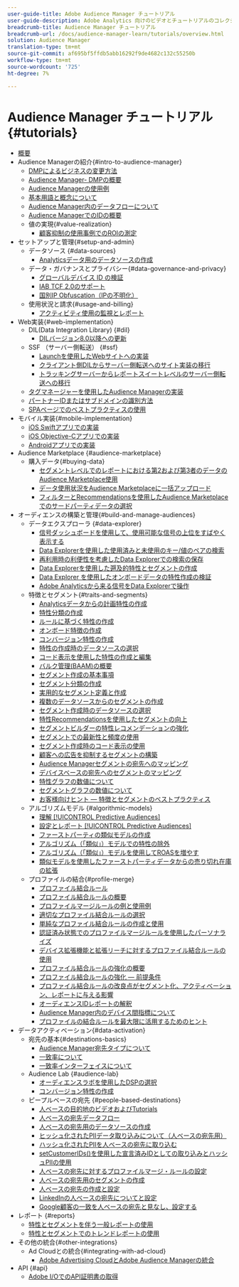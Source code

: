 ```yaml
---
user-guide-title: Adobe Audience Manager チュートリアル
user-guide-description: Adobe Analytics 向けのビデオとチュートリアルのコレクションです。
breadcrumb-title: Audience Manager チュートリアル
breadcrumb-url: /docs/audience-manager-learn/tutorials/overview.html
solution: Audience Manager
translation-type: tm+mt
source-git-commit: af695bf5ffdb5abb16292f9de4682c132c55250b
workflow-type: tm+mt
source-wordcount: '725'
ht-degree: 7%

---
```



# Audience Manager チュートリアル {#tutorials}

+ [概要](overview.md)
+ Audience Managerの紹介{#intro-to-audience-manager}
   + [DMPによるビジネスの変更方法](intro-to-audience-manager/how-a-dmp-can-change-your-business.md)
   + [Audience Manager- DMPの概要](intro-to-audience-manager/audience-manager-overview-of-a-dmp.md)
   + [Audience Managerの使用例](intro-to-audience-manager/audience-manager-use-cases.md)
   + [基本用語と概念について](intro-to-audience-manager/understanding-basic-terms-and-concepts-in-audience-manager.md)
   + [Audience Manager内のデータフローについて](intro-to-audience-manager/understanding-the-data-flow-in-audience-manager.md)
   + [Audience ManagerでのIDの概要](intro-to-audience-manager/introduction-to-identity-in-audience-manager.md)
   + 値の実現{#value-realization}
      + [顧客抑制の使用事例でのROIの測定](intro-to-audience-manager/value-realization/measuring-roi-in-a-customer-suppression-use-case.md)
+ セットアップと管理{#setup-and-admin}
   + データソース {#data-sources}
      + [Analyticsデータ用のデータソースの作成](setup-and-admin/data-sources/create-a-data-source-for-analytics-data.md)
   + データ・ガバナンスとプライバシー{#data-governance-and-privacy}
      + [グローバルデバイス ID の検証](setup-and-admin/data-governance-and-privacy/global-device-id-validation.md)
      + [IAB TCF 2.0のサポート](setup-and-admin/data-governance-and-privacy/iab-tcf-support.md)
      + [国別IP Obfuscation（IPの不明化）](setup-and-admin/data-governance-and-privacy/ip-obfuscation-by-country.md)
   + 使用状況と請求{#usage-and-billing}
      + [アクティビティ使用の監視とレポート](setup-and-admin/usage-and-billing/monitoring-and-reporting-on-activity-usage.md)
+ Web実装{#web-implementation}
   + DIL(Data Integration Library) {#dil}
      + [DILバージョン8.0以降への更新](web-implementation/dil/updating-to-dil-version-8-0-or-greater.md)
   + SSF （サーバー側転送） {#ssf}
      + [Launchを使用したWebサイトへの実装](https://docs.adobe.com/content/help/en/experience-cloud/implementing-in-websites-with-launch/index.html)
      + [クライアント側DILからサーバー側転送へのサイト実装の移行](web-implementation/ssf/migrating-your-site-implementation-from-client-side-dil-to-server-side-forwarding.md)
      + [トラッキングサーバーからレポートスイートレベルのサーバー側転送への移行](web-implementation/ssf/migrating-from-tracking-server-to-report-suite-level-server-side-forwarding.md)
   + [タグマネージャーを使用したAudience Managerの実装](web-implementation/using-tag-managers-to-implement-audience-manager.md)
   + [パートナーIDまたはサブドメインの識別方法](web-implementation/how-to-identify-your-partner-id-or-subdomain.md)
   + [SPAページでのベストプラクティスの使用](web-implementation/using-best-practices-on-spa-pages-when-sending-data-to-aam.md)
+ モバイル実装{#mobile-implementation}
   + [iOS Swiftアプリでの実装](https://docs.adobe.com/content/help/en/experience-cloud/implementing-in-mobile-ios-swift-apps-with-launch/index.html)
   + [iOS Objective-Cアプリでの実装](https://docs.adobe.com/content/help/en/experience-cloud/implementing-in-mobile-ios-objective-c-apps-with-launch/index.html)
   + [Androidアプリでの実装](https://docs.adobe.com/content/help/en/experience-cloud/implementing-in-mobile-android-apps-with-launch/index.html)
+ Audience Marketplace {#audience-marketplace}
   + 購入データ{#buying-data}
      + [セグメントレベルでのレポートにおける第2および第3者のデータのAudience Marketplace使用](audience-marketplace/buying-data/reporting-2nd-and-3rd-party-data-usage-in-the-audience-marketplace-at-the-segment-level.md)
      + [データ使用状況をAudience Marketplaceに一括アップロード](audience-marketplace/buying-data/bulk-uploading-data-usage-into-the-audience-marketplace.md)
      + [フィルターとRecommendationsを使用したAudience Marketplaceでのサードパーティデータの選択](audience-marketplace/buying-data/using-filters-and-recommendations-to-choose-3rd-party-data-in-audience-marketplace.md)
+ オーディエンスの構築と管理{#build-and-manage-audiences}
   + データエクスプローラ {#data-explorer}
      + [信号ダッシュボードを使用して、使用可能な信号の上位をすばやく表示する](build-and-manage-audiences/data-explorer/using-the-signals-dashboard-to-quickly-view-top-available-signals.md)
      + [Data Explorerを使用した使用済みと未使用のキー/値のペアの検索](build-and-manage-audiences/data-explorer/using-data-explorer-to-search-for-used-and-unused-key-value-pairs.md)
      + [再利用時の利便性を考慮したData Explorerでの検索の保存](build-and-manage-audiences/data-explorer/saving-searches-in-data-explorer-for-convenience-in-re-use.md)
      + [Data Explorerを使用した遡及的特性とセグメントの作成](build-and-manage-audiences/data-explorer/using-data-explorer-to-create-retroactive-traits-and-segments.md)
      + [Data Explorer を使用したオンボードデータの特性作成の検証](build-and-manage-audiences/data-explorer/using-data-explorer-to-validate-trait-creation-for-your-onboarded-data.md)
      + [Adobe Analyticsから来る信号をData Explorerで操作](build-and-manage-audiences/data-explorer/using-data-explorer-to-work-with-signals-coming-from-adobe-analytics.md)
   + 特徴とセグメント{#traits-and-segments}
      + [Analyticsデータからの計画特性の作成](build-and-manage-audiences/traits-and-segments/planning-trait-creation-from-analytics-data.md)
      + [特性分類の作成](build-and-manage-audiences/traits-and-segments/creating-a-trait-taxonomy.md)
      + [ルールに基づく特性の作成](build-and-manage-audiences/traits-and-segments/creating-rule-based-traits.md)
      + [オンボード特徴の作成](build-and-manage-audiences/traits-and-segments/creating-onboarded-traits.md)
      + [コンバージョン特性の作成](build-and-manage-audiences/traits-and-segments/creating-conversion-traits.md)
      + [特性の作成時のデータソースの選択](build-and-manage-audiences/traits-and-segments/choosing-a-data-source-when-creating-traits.md)
      + [コード表示を使用した特性の作成と編集](build-and-manage-audiences/traits-and-segments/using-code-view-to-create-and-edit-traits.md)
      + [バルク管理(BAAM)の概要](build-and-manage-audiences/traits-and-segments/introduction-to-bulk-management-baaam.md)
      + [セグメント作成の基本事項](build-and-manage-audiences/traits-and-segments/the-basics-of-creating-segments.md)
      + [セグメント分類の作成](build-and-manage-audiences/traits-and-segments/creating-a-segment-taxonomy.md)
      + [実用的なセグメント定義と作成](build-and-manage-audiences/traits-and-segments/practical-segment-definition-and-creation.md)
      + [複数のデータソースからのセグメントの作成](build-and-manage-audiences/traits-and-segments/creating-segments-from-multiple-data-sources.md)
      + [セグメント作成時のデータソースの選択](build-and-manage-audiences/traits-and-segments/choosing-a-data-source-when-creating-a-segment.md)
      + [特性Recommendationsを使用したセグメントの向上](build-and-manage-audiences/traits-and-segments/enhancing-your-segments-with-trait-recommendations.md)
      + [セグメントビルダーの特性レコメンデーションの強化](build-and-manage-audiences/traits-and-segments/trait-recommendation-enhancements-in-the-segment-builder.md)
      + [セグメントでの最新性と頻度の使用](build-and-manage-audiences/traits-and-segments/using-recency-and-frequency-in-segments.md)
      + [セグメント作成時のコード表示の使用](build-and-manage-audiences/traits-and-segments/using-code-view-when-building-segments.md)
      + [顧客への広告を抑制するセグメントの構築](build-and-manage-audiences/traits-and-segments/building-a-segment-to-suppress-ads-to-customers.md)
      + [Audience Managerセグメントの宛先へのマッピング](build-and-manage-audiences/traits-and-segments/mapping-audience-manager-segments-to-destinations.md)
      + [デバイスベースの宛先へのセグメントのマッピング](build-and-manage-audiences/traits-and-segments/mapping-segments-to-a-device-based-destination.md)
      + [特性グラフの数値について](build-and-manage-audiences/traits-and-segments/understanding-numbers-in-the-trait-graph.md)
      + [セグメントグラフの数値について](build-and-manage-audiences/traits-and-segments/understanding-numbers-in-the-segment-graph.md)
      + [お客様向けヒント — 特徴とセグメントのベストプラクティス](build-and-manage-audiences/traits-and-segments/customer-tips-traits-and-segments-best-practices.md)
   + アルゴリズムモデル {#algorithmic-models}
      + [理解  [!UICONTROL Predictive Audiences]](build-and-manage-audiences/algorithmic-models/understanding-predictive-audiences.md)
      + [設定とレポート  [!UICONTROL Predictive Audiences]](build-and-manage-audiences/algorithmic-models/configure-and-report-on-predictive-audiences.md)
      + [ファーストパーティの類似モデルの作成](build-and-manage-audiences/algorithmic-models/creating-a-first-party-look-alike-model.md)
      + [アルゴリズム（「類似」）モデルでの特性の除外](build-and-manage-audiences/algorithmic-models/excluding-traits-in-algorithmic-look-alike-models.md)
      + [アルゴリズム（「類似」）モデルを使用してROASを増やす](build-and-manage-audiences/algorithmic-models/increase-roas-by-using-algorithmic-look-alike-models.md)
      + [類似モデルを使用したファーストパーティデータからの売り切れ在庫の拡張](build-and-manage-audiences/algorithmic-models/using-look-alike-models-to-extend-sold-out-inventory-from-your-1st-party-data.md)
   + プロファイルの結合{#profile-merge}
      + [プロファイル結合ルール](build-and-manage-audiences/profile-merge/profile-merge.md)
      + [プロファイル結合ルールの概要](build-and-manage-audiences/profile-merge/overview-of-profile-merge-rules.md)
      + [プロファイルマージルールの例と使用例](build-and-manage-audiences/profile-merge/profile-merge-rule-examples-and-use-cases.md)
      + [適切なプロファイル結合ルールの選択](build-and-manage-audiences/profile-merge/choosing-the-right-profile-merge-rule.md)
      + [単純なプロファイル結合ルールの作成と使用](build-and-manage-audiences/profile-merge/creating-and-using-simple-profile-merge-rules.md)
      + [認証済み状態でのプロファイルマージルールを使用したパーソナライズ](build-and-manage-audiences/profile-merge/using-profile-merge-rules-to-personalize-in-an-authenticated-state.md)
      + [デバイス拡張機能と拡張リーチに対するプロファイル結合ルールの使用](build-and-manage-audiences/profile-merge/using-profile-merge-rules-for-device-extension-and-increased-reach.md)
      + [プロファイル結合ルールの強化の概要](build-and-manage-audiences/profile-merge/overview-of-profile-merge-rule-enhancements.md)
      + [プロファイル結合ルールの強化 — 前提条件](build-and-manage-audiences/profile-merge/profile-merge-rule-enhancements-pre-requisites.md)
      + [プロファイル結合ルールの改良点がセグメント化、アクティベーション、レポートに与える影響](build-and-manage-audiences/profile-merge/how-profile-merge-rule-enhancements-impact-segmentation-activation-and-reporting.md)
      + [オーディエンスIDレポートの解釈](build-and-manage-audiences/profile-merge/interpret-audience-identity-reporting.md)
      + [Audience Manager内のデバイス間指標について](build-and-manage-audiences/profile-merge/understanding-cross-device-metrics-in-audience-manager.md)
      + [プロファイルの結合ルールを最大限に活用するためのヒント](build-and-manage-audiences/profile-merge/customer-tips-getting-the-most-out-of-profile-merge-rules.md)
+ データアクティベーション{#data-activation}
   + 宛先の基本{#destinations-basics}
      + [Audience Manager宛先タイプについて](data-activation/destinations-basics/understanding-audience-manager-destination-types.md)
      + [一致率について](data-activation/destinations-basics/understanding-match-rates.md)
      + [一致率インターフェイスについて](data-activation/destinations-basics/understanding-the-match-rate-interface-in-audience-manager.md)
   + Audience Lab {#audience-lab}
      + [オーディエンスラボを使用したDSPの選択](data-activation/audience-lab/using-audience-lab-to-choose-a-dsp.md)
      + [コンバージョン特性の作成](build-and-manage-audiences/traits-and-segments/creating-conversion-traits.md)
   + ピープルベースの宛先 {#people-based-destinations}
      + [人ベースの目的地のビデオおよびTutorials](data-activation/people-based-destinations/pbd.md)
      + [人ベースの宛先データフロー](data-activation/people-based-destinations/people-based-destinations-data-flow.md)
      + [人ベースの宛先用のデータソースの作成](data-activation/people-based-destinations/creating-a-data-source-for-people-based-destinations.md)
      + [ヒッシュ化されたPIIデータ取り込みについて（人ベースの宛先用）](data-activation/people-based-destinations/understanding-hashed-pii-data-ingestion-for-people-based-destinations.md)
      + [ハッシュ化されたPIIを人ベースの宛先に取り込む](data-activation/people-based-destinations/ingesting-hashed-pii-for-people-based-destinations.md)
      + [setCustomerIDs()を使用した宣言済みIDとしての取り込みとハッシュPIIの使用](data-activation/people-based-destinations/using-setcustomerids-to-ingest-and-hash-pii-as-a-declared-id.md)
      + [人ベースの宛先に対するプロファイルマージ・ルールの設定](data-activation/people-based-destinations/configuring-profile-merge-rules-for-people-based-destinations.md)
      + [人ベースの宛先用のセグメントの作成](data-activation/people-based-destinations/creating-segments-for-people-based-destinations.md)
      + [人ベースの宛先の作成と設定](data-activation/people-based-destinations/create-and-configure-people-based-destinations.md)
      + [LinkedInの人ベースの宛先についてと設定](data-activation/people-based-destinations/understanding-and-configuring-the-linkedin-pbd.md)
      + [Google顧客の一致を人ベースの宛先と見なし、設定する](data-activation/people-based-destinations/understanding-and-configuring-the-google-customer-match-pbd.md)
+ レポート {#reports}
   + [特性とセグメントを伴う一般レポートの使用](reports/using-general-reports-with-traits-and-segments.md)
   + [特性とセグメントでのトレンドレポートの使用](reports/using-trended-reports-with-traits-and-segments.md)
+ その他の統合{#other-integrations}
   + Ad Cloudとの統合{#integrating-with-ad-cloud}
      + [Adobe Advertising CloudとAdobe Audience Managerの統合](other-integrations/integrating-with-ad-cloud/advertising-cloud-and-audience-manager-integration.md)
+ API {#api}
   + [Adobe I/OでのAPI証明書の取得](api/retrieve-api-credentials-in-adobe-io.md)
